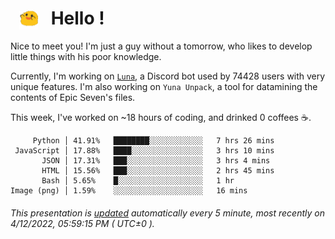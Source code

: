 <h1>   <img src="./spoink.gif" style="vertical-align:middle;" width="30px">   Hello ! </h1>

Nice to meet you! I'm just a guy without a tomorrow, who likes to develop little things with his poor knowledge.

Currently, I'm working on <a href='https://github.com/Asgarrrr/Luna'>`Luna`</a>, a Discord bot used by 74428 users with very unique features. I'm also working on `Yuna Unpack`, a tool for datamining the contents of Epic Seven's files.

This week, I've worked on ~18 hours of coding, and drinked 0 coffees ☕.

```
     Python │ 41.91%   ████████░░░░░░░░░░░░   7 hrs 26 mins
 JavaScript │ 17.88%   ████░░░░░░░░░░░░░░░░   3 hrs 10 mins
       JSON │ 17.31%   ███░░░░░░░░░░░░░░░░░   3 hrs 4 mins
       HTML │ 15.56%   ███░░░░░░░░░░░░░░░░░   2 hrs 45 mins
       Bash │ 5.65%    █░░░░░░░░░░░░░░░░░░░   1 hr
Image (png) │ 1.59%    ░░░░░░░░░░░░░░░░░░░░   16 mins
```

###### This presentation is [updated](https://github.com/Asgarrrr) automatically every 5 minute, most recently on 4/12/2022, 05:59:15 PM ( UTC±0 ).